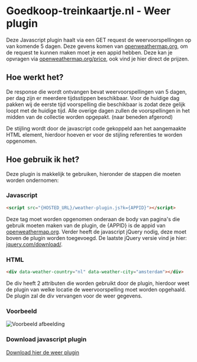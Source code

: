 # Goedkoop-treinkaartje.nl - Weer plugin
Deze Javascript plugin haalt via een GET request de weervoorspellingen op van komende 5 dagen. Deze gevens komen van [openweathermap.org](https://openweathermap.org), om de request te kunnen maken moet je een appid hebben. Deze kan je opvragen via [openweathermap.org/price](https://openweathermap.org/price), ook vind je hier direct de prijzen.

## Hoe werkt het?
De response die wordt ontvangen bevat weervoorspellingen van 5 dagen, per dag zijn er meerdere tijdsstippen beschikbaar. Voor de huidige dag pakken wij de eerste tijd voorspelling die beschikbaar is zodat deze gelijk loopt met de huidige tijd. Alle overige dagen zullen de voorspellingen in het midden van de collectie worden opgepakt. (naar beneden afgerond)

De stijling wordt door de javascript code gekoppeld aan het aangemaakte HTML element, hierdoor hoeven er voor de stijling referenties te worden opgenomen.

## Hoe gebruik ik het?
Deze plugin is makkelijk te gebruiken, hieronder de stappen die moeten worden ondernomen:

### Javascript
```HTML
<script src="{HOSTED_URL}/weather-plugin.js?k={APPID}"></script>
```

Deze tag moet worden opgenomen onderaan de body van pagina's die gebruik moeten maken van de plugin, de {APPID} is de appid van [openweathermap.org](https://openweathermap.org). Verder heeft de javascript jQuery nodig, deze moet boven de plugin worden toegevoegd. De laatste jQuery versie vind je hier: [jquery.com/download/](https://jquery.com/download/).

### HTML
```HTML
<div data-weather-country="nl" data-weather-city="amsterdam"></div>
```

De div heeft 2 attributen die worden gebruikt door de plugin, hierdoor weet de plugin van welke locatie de weervoorspelling moet worden opgehaald. De plugin zal de div vervangen voor de weer gegevens.

### Voorbeeld
![Voorbeeld afbeelding](https://github.com/maikelvdb/Goedkoop.Treinkaartje.Javascript.Weather/blob/master/sample.png?raw=true "Voorbeeld afbeelding")

### Download javascript plugin
[Download hier de weer plugin](https://github.com/maikelvdb/Goedkoop.Treinkaartje.Javascript.Weather/blob/master/src/weather-plugin.js)